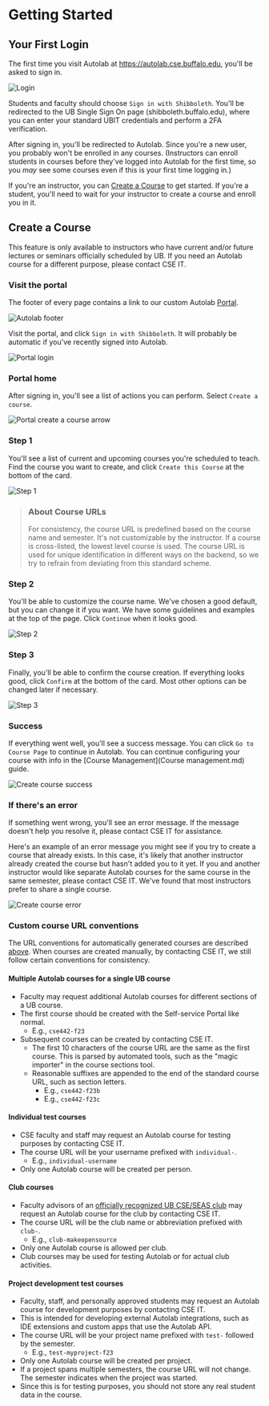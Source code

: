 # Getting Started

## Your First Login

The first time you visit Autolab at <https://autolab.cse.buffalo.edu>, you'll be asked to sign in.

![Login](screenshots/login.png)

Students and faculty should choose `Sign in with Shibboleth`. You'll be redirected to the UB Single Sign On page
(shibboleth.buffalo.edu), where you can enter your standard UBIT credentials and perform a 2FA verification.

After signing in, you'll be redirected to Autolab. Since you're a new user, you probably won't be enrolled in any
courses. (Instructors can enroll students in courses before they've logged into Autolab for the first time, so you *may*
see some courses even if this is your first time logging in.)

If you're an instructor, you can [Create a Course](#create-a-course) to get started. If you're a student, you'll need to
wait for your instructor to create a course and enroll you in it.

## Create a Course

This feature is only available to instructors who have current and/or future lectures or seminars officially scheduled
by UB. If you need an Autolab course for a different purpose, please contact CSE IT.

### Visit the portal

The footer of every page contains a link to our custom Autolab [Portal](https://autolab.cse.buffalo.edu/portal/).

![Autolab footer](screenshots/footer_portal_highlight.png)

Visit the portal, and click `Sign in with Shibboleth`. It will probably be automatic if you've recently signed into
Autolab.

![Portal login](screenshots/portal_login.png)

### Portal home

After signing in, you'll see a list of actions you can perform. Select `Create a course`.

![Portal create a course arrow](screenshots/portal_create_a_course_arrow.png)

### Step 1

You'll see a list of current and upcoming courses you're scheduled to teach. Find the course you want to create, and
click `Create this Course` at the bottom of the card.

![Step 1](screenshots/portal_create_course_step1.png)

> ### About Course URLs
> For consistency, the course URL is predefined based on the course name and semester. It's not customizable by the
> instructor. If a course is cross-listed, the lowest level course is used. The course URL is used for unique
> identification in different ways on the backend, so we try to refrain from deviating from this standard scheme.

### Step 2

You'll be able to customize the course name. We've chosen a good default, but you can change it if you want. We have
some guidelines and examples at the top of the page. Click `Continue` when it looks good.

![Step 2](screenshots/portal_create_course_step2.png)

### Step 3

Finally, you'll be able to confirm the course creation. If everything looks good, click `Confirm` at the bottom of the
card. Most other options can be changed later if necessary.

![Step 3](screenshots/portal_create_course_step3.png)

### Success

If everything went well, you'll see a success message. You can click `Go to Course Page` to continue in Autolab. You can
continue configuring your course with info in the [Course Management](Course management.md) guide.

![Create course success](screenshots/portal_create_course_success.png)

### If there's an error

If something went wrong, you'll see an error message. If the message doesn't help you resolve it, please contact CSE IT
for assistance.

Here's an example of an error message you might see if you try to create a course that already exists. In this case,
it's likely that another instructor already created the course but hasn't added you to it yet. If you and another
instructor would like separate Autolab courses for the same course in the same semester, please contact CSE IT.
We've found that most instructors prefer to share a single course.

![Create course error](screenshots/portal_create_course_error_example.png)

### Custom course URL conventions

The URL conventions for automatically generated courses are described [above](#about-course-urls).
When courses are created manually, by contacting CSE IT, we still follow certain conventions for consistency.

#### Multiple Autolab courses for a single UB course

- Faculty may request additional Autolab courses for different sections of a UB course.
- The first course should be created with the Self-service Portal like normal.
    - E.g., `cse442-f23`
- Subsequent courses can be created by contacting CSE IT.
    - The first 10 characters of the course URL are the same as the first course. This is parsed by automated tools,
      such as the "magic importer" in the course sections tool.
    - Reasonable suffixes are appended to the end of the standard course URL, such as section letters.
        - E.g., `cse442-f23b`
        - E.g., `cse442-f23c`

#### Individual test courses

- CSE faculty and staff may request an Autolab course for testing purposes by contacting CSE IT.
- The course URL will be your username prefixed with `individual-`.
    - E.g., `individual-username`
- Only one Autolab course will be created per person.

#### Club courses

- Faculty advisors of
  an [officially recognized UB CSE/SEAS club](https://engineering.buffalo.edu/computer-science-engineering/people/professional-and-student-organizations.html)
  may request an Autolab course for the club by contacting CSE IT.
- The course URL will be the club name or abbreviation prefixed with `club-`.
    - E.g., `club-makeopensource`
- Only one Autolab course is allowed per club.
- Club courses may be used for testing Autolab or for actual club activities.

#### Project development test courses

- Faculty, staff, and personally approved students may request an Autolab course for development purposes by contacting
  CSE IT.
- This is intended for developing external Autolab integrations, such as IDE extensions and custom apps that use the
  Autolab API.
- The course URL will be your project name prefixed with `test-` followed by the semester.
    - E.g., `test-myproject-f23`
- Only one Autolab course will be created per project.
- If a project spans multiple semesters, the course URL will not change. The semester indicates when the project was
  started.
- Since this is for testing purposes, you should not store any real student data in the course.
